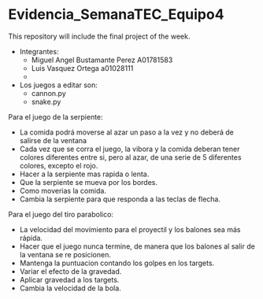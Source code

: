 # Evidencia_SemanaTEC_Equipo4
This repository will include the final project of the week.
- Integrantes: 
  - Miguel Angel Bustamante Perez A01781583
  - Luis Vasquez Ortega a01028111  
  -  
- Los juegos a editar son:
  - cannon.py
  - snake.py

Para el juego de la serpiente: 
- La comida podrá moverse al azar un paso a la vez y no deberá de salirse de la ventana 
- Cada vez que se corra el juego, la vibora y la comida deberan tener colores diferentes entre si, pero al azar, de una serie de 5 diferentes colores, excepto el rojo. 
- Hacer a la serpiente mas rapida o lenta. 
- Que la serpiente se mueva por los bordes. 
- Como moverias la comida. 
- Cambia la serpiente para que responda a las teclas de flecha. 

Para el juego del tiro parabolico: 
- La velocidad del movimiento para el proyectil y los balones sea más rápida. 
- Hacer que el juego nunca termine, de manera que los balones al salir de la ventana se re posicionen. 
- Mantenga la puntuacion contando los golpes en los targets. 
- Variar el efecto de la gravedad. 
- Aplicar gravedad a los targets. 
- Cambia la velocidad de la bola. 
